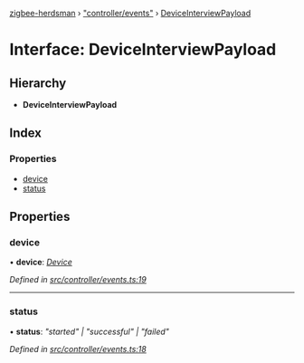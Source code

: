 [zigbee-herdsman](../README.md) › ["controller/events"](../modules/_controller_events_.md) › [DeviceInterviewPayload](_controller_events_.deviceinterviewpayload.md)

# Interface: DeviceInterviewPayload

## Hierarchy

* **DeviceInterviewPayload**

## Index

### Properties

* [device](_controller_events_.deviceinterviewpayload.md#device)
* [status](_controller_events_.deviceinterviewpayload.md#status)

## Properties

###  device

• **device**: *[Device](../classes/_controller_model_device_.device.md)*

*Defined in [src/controller/events.ts:19](https://github.com/Koenkk/zigbee-herdsman/blob/master/src/src/controller/events.ts#L19)*

___

###  status

• **status**: *"started" | "successful" | "failed"*

*Defined in [src/controller/events.ts:18](https://github.com/Koenkk/zigbee-herdsman/blob/master/src/src/controller/events.ts#L18)*
